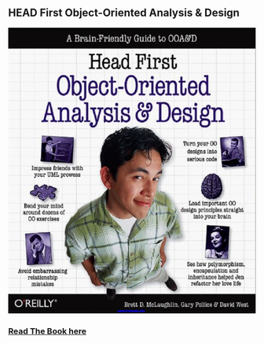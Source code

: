 ## HEAD First Object-Oriented Analysis & Design

![cover_page](img/cover_page.JPG)

### [Read The Book here](https://doc.lagout.org/programmation/O%27Reilly%20Desining%20Series/O%27Reilly%20Head%20First%20Object-Oriented%20Design%20and%20Analysis.pdf)